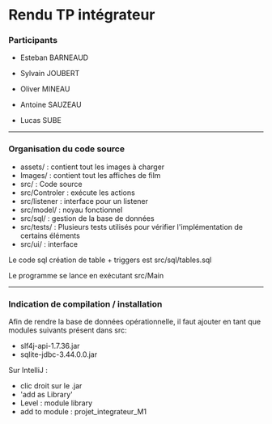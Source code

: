 # Rendu TP intégrateur

### Participants

 - Esteban BARNEAUD

 - Sylvain JOUBERT

 - Oliver MINEAU

 - Antoine SAUZEAU

 - Lucas SUBE


--------------------------------------------------------
 
### Organisation du code source

 - assets/ : contient tout les images à charger
 - Images/ : contient tout les affiches de film
 - src/ : Code source
 - src/Controler : exécute les actions 
 - src/listener : interface pour un listener
 - src/model/ : noyau fonctionnel
 - src/sql/ : gestion de la base de données
 - src/tests/ : Plusieurs tests utilisés pour vérifier l'implémentation de certains éléments
 - src/ui/ : interface

Le code sql création de table + triggers est src/sql/tables.sql

Le programme se lance en exécutant src/Main

--------------------------------------------------------

### Indication de compilation / installation

Afin de rendre la base de données opérationnelle, il faut ajouter en tant que modules suivants présent dans src:

- slf4j-api-1.7.36.jar
- sqlite-jdbc-3.44.0.0.jar

Sur IntelliJ :

- clic droit sur le .jar
- 'add as Library'
- Level : module library
- add to module : projet_integrateur_M1




